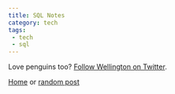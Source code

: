 ```yaml
---
title: SQL Notes 
category: tech
tags: 
 - tech
 - sql 
---
```


Love penguins too? [Follow Wellington on Twitter](https://twitter.com/shedd_aquarium).

[Home](/) or [random post](/random)